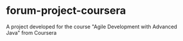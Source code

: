 # forum-project-coursera
A project developed for the course "Agile Development with Advanced Java" from Coursera
